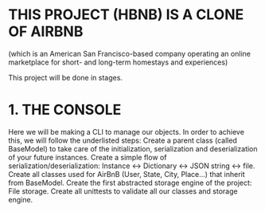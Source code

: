 # THIS PROJECT (HBNB) IS A CLONE OF AIRBNB
(which is an American San Francisco-based company operating an online marketplace for short- and long-term homestays and experiences)

This project will be done in stages.

#  1. THE CONSOLE
Here we will be making a CLI to manage our objects. In order to achieve this, we will follow the underlisted steps:
Create a parent class (called BaseModel) to take care of the initialization, serialization and deserialization of your future instances.
Create a simple flow of serialization/deserialization: Instance <-> Dictionary <-> JSON string <-> file.
Create all classes used for AirBnB (User, State, City, Place…) that inherit from BaseModel.
Create the first abstracted storage engine of the project: File storage.
Create all unittests to validate all our classes and storage engine.
